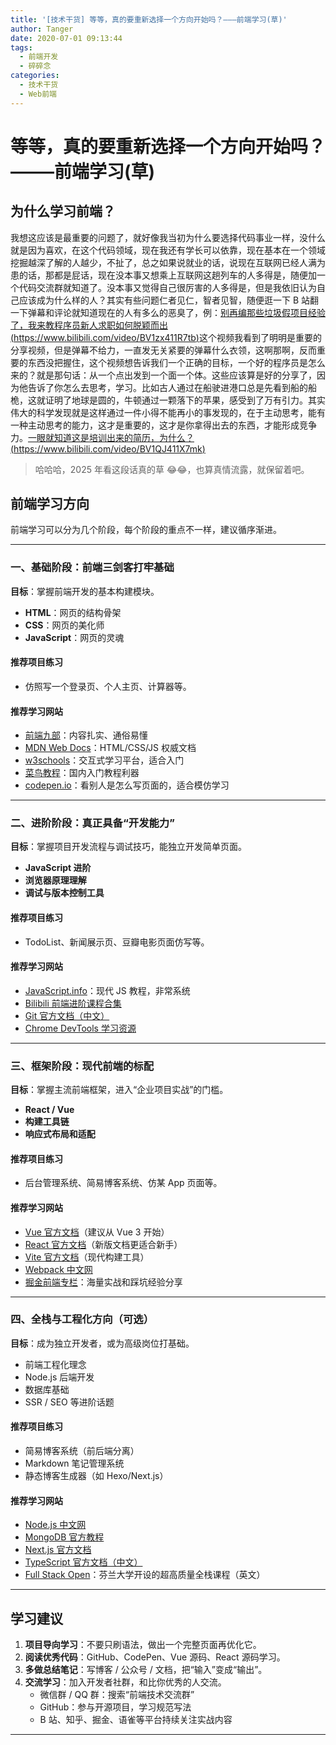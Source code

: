 ```yaml
---
title: '[技术干货] 等等，真的要重新选择一个方向开始吗？——–前端学习(草)'
author: Tanger
date: 2020-07-01 09:13:44
tags:
  - 前端开发
  - 碎碎念
categories:
  - 技术干货
  - Web前端
---
```


# 等等，真的要重新选择一个方向开始吗？——–前端学习(草)

## 为什么学习前端？

我想这应该是最重要的问题了，就好像我当初为什么要选择代码事业一样，没什么就是因为喜欢，在这个代码领域，现在我还有学长可以依靠，现在基本在一个领域挖掘越深了解的人越少，不扯了，总之如果说就业的话，说现在互联网已经人满为患的话，那都是屁话，现在没本事又想乘上互联网这趟列车的人多得是，随便加一个代码交流群就知道了。没本事又觉得自己很厉害的人多得是，但是我依旧认为自己应该成为什么样的人？其实有些问题仁者见仁，智者见智，随便逛一下 B 站翻一下弹幕和评论就知道现在的人有多么的恶臭了，例：[别再编那些垃圾假项目经验了，我来教程序员新人求职如何脱颖而出(https://www.bilibili.com/video/BV1zx411R7tb)](https://www.bilibili.com/video/BV1zx411R7tb/?vd_source=3dafe751afaac2d3acd4f464c3870eff)这个视频我看到了明明是重要的分享视频，但是弹幕不给力，一直发无关紧要的弹幕什么衣领，这啊那啊，反而重要的东西没把握住，这个视频想告诉我们一个正确的目标，一个好的程序员是怎么来的？就是那句话：从一个点出发到一个面一个体。这些应该算是好的分享了，因为他告诉了你怎么去思考，学习。比如古人通过在船驶进港口总是先看到船的船桅，这就证明了地球是圆的，牛顿通过一颗落下的苹果，感受到了万有引力。其实伟大的科学发现就是这样通过一件小得不能再小的事发现的，在于主动思考，能有一种主动思考的能力，这才是重要的，这才是你拿得出去的东西，才能形成竞争力。[一眼就知道这是培训出来的简历，为什么？(https://www.bilibili.com/video/BV1QJ411X7mk)](https://www.bilibili.com/video/BV1QJ411X7mk)

> 哈哈哈，2025 年看这段话真的草 😂😂，也算真情流露，就保留着吧。

## 前端学习方向

前端学习可以分为几个阶段，每个阶段的重点不一样，建议循序渐进。

---

### 一、基础阶段：前端三剑客打牢基础

**目标**：掌握前端开发的基本构建模块。

- **HTML**：网页的结构骨架
- **CSS**：网页的美化师
- **JavaScript**：网页的灵魂

#### 推荐项目练习

- 仿照写一个登录页、个人主页、计算器等。

#### 推荐学习网站

- [前端九部](https://www.yuque.com/fe9/basic)：内容扎实、通俗易懂
- [MDN Web Docs](https://developer.mozilla.org/zh-CN/)：HTML/CSS/JS 权威文档
- [w3schools](https://www.w3schools.com/)：交互式学习平台，适合入门
- [菜鸟教程](https://www.runoob.com/)：国内入门教程利器
- [codepen.io](https://codepen.io/)：看别人是怎么写页面的，适合模仿学习

---

### 二、进阶阶段：真正具备“开发能力”

**目标**：掌握项目开发流程与调试技巧，能独立开发简单页面。

- **JavaScript 进阶**
- **浏览器原理理解**
- **调试与版本控制工具**

#### 推荐项目练习

- TodoList、新闻展示页、豆瓣电影页面仿写等。

#### 推荐学习网站

- [JavaScript.info](https://zh.javascript.info/)：现代 JS 教程，非常系统
- [Bilibili 前端进阶课程合集](https://search.bilibili.com/all?keyword=JavaScript%20%E8%BF%9B%E9%98%B6)
- [Git 官方文档（中文）](https://git-scm.com/book/zh/v2)
- [Chrome DevTools 学习资源](https://developer.chrome.com/docs/devtools/)

---

### 三、框架阶段：现代前端的标配

**目标**：掌握主流前端框架，进入“企业项目实战”的门槛。

- **React / Vue**
- **构建工具链**
- **响应式布局和适配**

#### 推荐项目练习

- 后台管理系统、简易博客系统、仿某 App 页面等。

#### 推荐学习网站

- [Vue 官方文档](https://cn.vuejs.org/)（建议从 Vue 3 开始）
- [React 官方文档](https://react.dev/)（新版文档更适合新手）
- [Vite 官方文档](https://vitejs.dev/)（现代构建工具）
- [Webpack 中文网](https://webpack.docschina.org/)
- [掘金前端专栏](https://juejin.cn/frontend)：海量实战和踩坑经验分享

---

### 四、全栈与工程化方向（可选）

**目标**：成为独立开发者，或为高级岗位打基础。

- 前端工程化理念
- Node.js 后端开发
- 数据库基础
- SSR / SEO 等进阶话题

#### 推荐项目练习

- 简易博客系统（前后端分离）
- Markdown 笔记管理系统
- 静态博客生成器（如 Hexo/Next.js）

#### 推荐学习网站

- [Node.js 中文网](https://nodejs.cn/)
- [MongoDB 官方教程](https://www.mongodb.com/docs/manual/)
- [Next.js 官方文档](https://nextjs.org/)
- [TypeScript 官方文档（中文）](https://www.tslang.cn/docs/home.html)
- [Full Stack Open](https://fullstackopen.com/)：芬兰大学开设的超高质量全栈课程（英文）

---

## 学习建议

1. **项目导向学习**：不要只刷语法，做出一个完整页面再优化它。
2. **阅读优秀代码**：GitHub、CodePen、Vue 源码、React 源码学习。
3. **多做总结笔记**：写博客 / 公众号 / 文档，把“输入”变成“输出”。
4. **交流学习**：加入开发者社群，和比你优秀的人交流。
   - 微信群 / QQ 群：搜索“前端技术交流群”
   - GitHub：参与开源项目，学习规范写法
   - B 站、知乎、掘金、语雀等平台持续关注实战内容

---

